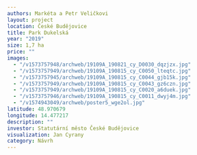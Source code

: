 ```yaml
---
authors: Markéta a Petr Veličkovi
layout: project
location: České Budějovice
title: Park Dukelská
year: "2019"
size: 1,7 ha
price: ""
images:
  - "/v1573757948/archweb/19109A_190821_cy_D0030_dqzjzx.jpg"
  - "/v1573757949/archweb/19109A_190815_cy_C0050_lteqtc.jpg"
  - "/v1573757945/archweb/19109A_190815_cy_C0044_gjb15k.jpg"
  - "/v1573757949/archweb/19109A_190815_cy_C0043_gz6czn.jpg"
  - "/v1573757949/archweb/19109A_190815_cy_C0020_a6duek.jpg"
  - "/v1573757946/archweb/19109A_190815_cy_C0011_dwyj4m.jpg"
  - "/v1574943049/archweb/poster5_wge2ol.jpg"
latitude: 48.970679
longitude: 14.477217
description: ""
investor: Statutární město České Budějovice
visualization: Jan Cyrany
category: Návrh
---
```

